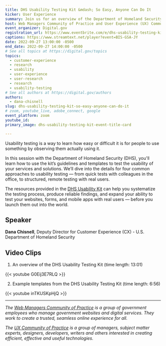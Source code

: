 ```yaml
---
title: DHS Usability Testing Kit &mdash; So Easy, Anyone Can Do It
kicker: User Experience
summary: Join us for an overview of the Department of Homeland Security's new Usability Testing Kit, including its four approaches to usability testing.
host: Web Managers Community of Practice and User Experience (UX) Community of Practice
event_organizer: Digital.gov
registration_url: https://www.eventbrite.com/e/dhs-usability-testing-kit-so-easy-anyone-can-do-it-tickets-411967785737
captions: https://www.streamtext.net/player?event=BIS-GSA-JY
date: 2022-09-27 13:00:00 -0500
end_date: 2022-09-27 14:00:00 -0500
# See all topics at https://digital.gov/topics
topics:
  - customer-experience
  - research
  - usability
  - user-experience
  - user-research
  - research
  - usability-testing
# See all authors at https://digital.gov/authors
authors:
  - dana-chisnell
slug: dhs-usability-testing-kit-so-easy-anyone-can-do-it
# zoom, youtube_live, adobe_connect, google
event_platform: zoom
youtube_id:
primary_image: dhs-usability-testing-kit-event-title-card

---
```


Usability testing is a way to learn how easy or difficult it is for people to use something by observing them actually using it.

In this session with the Department of Homeland Security (DHS), you'll learn how to use the kit’s guidelines and templates to test the usability of your services and solutions. We’ll dive into the details for four common approaches to usability testing — from quick tests with colleagues in the office, to structured, remote testing with real users.

The resources provided in the [DHS Usability Kit](https://www.dhs.gov/cx/dhs-usability-testing-kit) can help you systematize the testing process, produce reliable findings, and expand your ability to test your websites, forms, and mobile apps with real users — before you launch them out into the world.

## Speaker

**Dana Chisnell**, Deputy Director for Customer Experience (CX) - U.S. Department of Homeland Security

## Video Clips

1. An overview of the DHS Usability Testing Kit (time length: 13:01)

{{< youtube G0Eij3E7RLQ >}}

2. Example templates from the DHS Usability Testing Kit (time length: 6:56)

{{< youtube inTKUSKpHjQ >}}

---

*The [Web Managers Community of Practice](https://digital.gov/communities/web-content-managers/) is a group of government employees who manage government websites and digital services. They work to create a trusted, seamless online experience for all.*

*The [UX Community of Practice](https://digital.gov/communities/user-experience/) is a group of managers, subject matter experts, designers, developers, writers and others interested in creating efficient, effective and useful technologies.*

